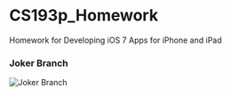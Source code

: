 CS193p_Homework
===============

Homework for Developing iOS 7 Apps for iPhone and iPad

### Joker Branch

![Joker Branch](https://raw.github.com/upbit/CS193p_Homework/joker/screenshot/joker.png)
